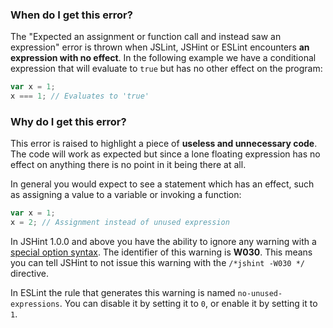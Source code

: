 <!---
{
    "titles": [
        "Expected an assignment or function call and instead saw an expression",
        "W030"
    ],
    "slugs": [
        "expected-an-assignment-or-function-call",
        "w030"
    ],
    "linters": [
        "jslint",
        "jshint",
        "eslint"
    ],
    "author": "jallardice"
}
-->

### When do I get this error?

The "Expected an assignment or function call and instead saw an expression"
error is thrown when JSLint, JSHint or ESLint encounters **an expression with no
effect**. In the following example we have a conditional expression that will
evaluate to `true` but has no other effect on the program:

<!---
{
    "linter": "jslint"
}
-->
```javascript
var x = 1;
x === 1; // Evaluates to 'true'
```

### Why do I get this error?

This error is raised to highlight a piece of **useless and unnecessary code**.
The code will work as expected but since a lone floating expression has no
effect on anything there is no point in it being there at all.

In general you would expect to see a statement which has an effect, such as
assigning a value to a variable or invoking a function:

<!---
{
    "linter": "jslint"
}
-->
```javascript
var x = 1;
x = 2; // Assignment instead of unused expression
```

In JSHint 1.0.0 and above you have the ability to ignore any warning with a
[special option syntax][jshintopts]. The identifier of this warning is **W030**.
This means you can tell JSHint to not issue this warning with the `/*jshint
-W030 */` directive.

In ESLint the rule that generates this warning is named `no-unused-expressions`.
You can disable it by setting it to `0`, or enable it by setting it to `1`.

[jshintopts]: http://jshint.com/docs/#options
